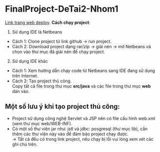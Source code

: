 # FinalProject-DeTai2-Nhom1   
 [Link trang web deploy](https://design-pattern-detai2-nhom1.herokuapp.com/).
**Cách chạy project**:
1. Sử dụng IDE là Netbeans  
  - Cách 1: Clone project từ link github -> run project.
  - Cách 2: Download project dạng rar/zip -> giải nén -> mở Netbeans và chọn vào thư mục đã giải nén để chạy project.
2. Sử dụng IDE khác
  - Cách 1: Xem hướng dẫn chạy code từ Netbeans sang IDE đang sử dụng trên Internet.
  - Cách 2: Tạo project thủ công.     
            Copy tất cả file trong thư mục **src/java** và các file trong thư mục **web** dán vào.
## Một số lưu ý khi tạo project thủ công:
- Project sử dụng công nghệ Servlet và JSP nên có file cấu hình web.xml (xem thư mục web/WEB-INF).    
- Có một số thư viện jar như:  jstl và jdbc: posgresql (thư mục lib), cần thêm các thư viện này vào để đảm bảo project chạy được.    
-> Tất cả đều có trong link project, nếu chạy bị lỗi vui lòng xem xét các ghi chú trên.
